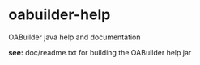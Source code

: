 # oabuilder-help

OABuilder java help and documentation

**see:** doc/readme.txt for building the OABuilder help jar


